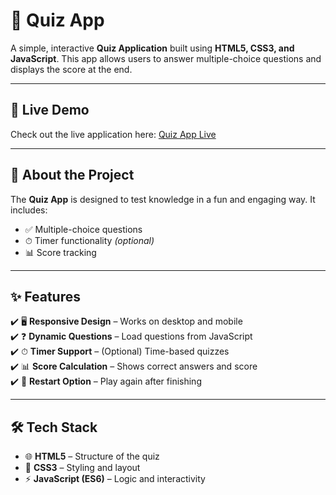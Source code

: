 # 🧠 Quiz App

A simple, interactive **Quiz Application** built using **HTML5, CSS3, and JavaScript**. This app allows users to answer multiple-choice questions and displays the score at the end.

---

## 🔗 Live Demo

Check out the live application here: [Quiz App Live](https://classy-moxie-823575.netlify.app/)

---

## 📖 About the Project

The **Quiz App** is designed to test knowledge in a fun and engaging way. It includes:  
- ✅ Multiple-choice questions  
- ⏱ Timer functionality *(optional)*  
- 📊 Score tracking  

---

## ✨ Features

✔️ 🖥 **Responsive Design** – Works on desktop and mobile  
✔️ ❓ **Dynamic Questions** – Load questions from JavaScript  
✔️ ⏱ **Timer Support** – (Optional) Time-based quizzes  
✔️ 📊 **Score Calculation** – Shows correct answers and score  
✔️ 🔁 **Restart Option** – Play again after finishing  

---

## 🛠 Tech Stack

- 🌐 **HTML5** – Structure of the quiz  
- 🎨 **CSS3** – Styling and layout  
- ⚡ **JavaScript (ES6)** – Logic and interactivity  
